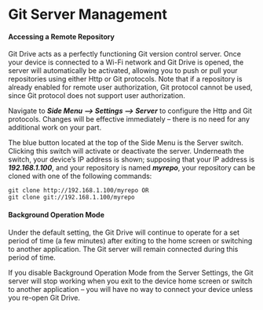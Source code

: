 Git Server Management
=================================

#### Accessing a Remote Repository 
Git Drive acts as a perfectly functioning Git version control server. Once your device is connected to a Wi-Fi network and Git Drive is opened, the server will automatically be activated, allowing you to push or pull your repositories using either Http or Git protocols. Note that if a repository is already enabled for remote user authorization, Git protocol cannot be used, since Git protocol does not support user authorization.

Navigate to ***Side Menu --> Settings --> Server*** to configure the Http and Git protocols. Changes will be effective immediately – there is no need for any additional work on your part. 

The blue button located at the top of the Side Menu is the Server switch. Clicking this switch will activate or deactivate the server. Underneath the switch, your device’s IP address is shown; supposing that your IP address is ***192.168.1.100***, and your repository is named ***myrepo***, your repository can be cloned with one of the following commands:
```
git clone http://192.168.1.100/myrepo OR
git clone git://192.168.1.100/myrepo
```

#### Background Operation Mode

Under the default setting, the Git Drive will continue to operate for a set period of time (a few minutes) after exiting to the home screen or switching to another application. The Git server will remain connected during this period of time.

If you disable Background Operation Mode from the Server Settings, the Git server will stop working when you exit to the device home screen or switch to another application – you will have no way to connect your device unless you re-open Git Drive.


